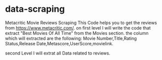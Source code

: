 # data-scraping
Metacritic Movie Reviews Scraping
This Code helps you to get the reviews from https://www.metacritic.com/.
on first level I will write the code that extract "Best Movies Of All Time" from the Movies section.
the column which will extracted are the following:
Movie Number,Title,Rating Status,Release Date,Metascore,UserScore,movielink.

second Level I will extrat all Data related to reviews.
